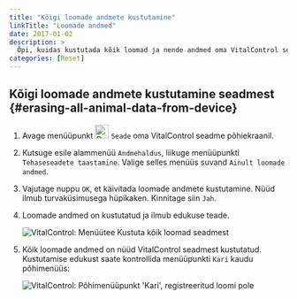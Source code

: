 ```yaml
---
title: "Kõigi loomade andmete kustutamine"
linkTitle: "Loomade andmed"
date: 2017-01-02
description: >
  Õpi, kuidas kustutada kõik loomad ja nende andmed oma VitalControl seadmest.
categories: [Reset]
---
```

## Kõigi loomade andmete kustutamine seadmest {#erasing-all-animal-data-from-device}

1. Avage menüüpunkt <img src="/icons/device.svg" width="25" align="bottom" alt="Device" /> `Seade` oma VitalControl seadme põhiekraanil.

1. Kutsuge esile alammenüü `Andmehaldus`, liikuge menüüpunkti `Tehaseseadete taastamine`. Valige selles menüüs suvand `Ainult loomade andmed`.

1. Vajutage nuppu `OK`, et käivitada loomade andmete kustutamine. Nüüd ilmub turvaküsimusega hüpikaken. Kinnitage siin `Jah`.

1. Loomade andmed on kustutatud ja ilmub edukuse teade.

   ![VitalControl: Menüütee Kustuta kõik loomad seadmest](../images/eraseanimals.png "Kustuta kõik loomad")

1. Kõik loomade andmed on nüüd VitalControl seadmest kustutatud. Kustutamise edukust saate kontrollida menüüpunkti `Kari` kaudu põhimenüüs:

   ![VitalControl: Põhimenüüpunkt 'Kari', registreeritud loomi pole](../images/no-animals.png "Registreeritud loomi pole")
